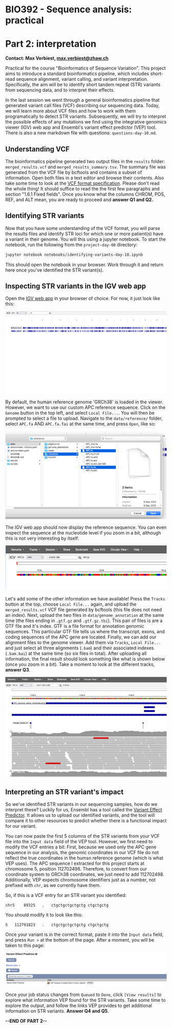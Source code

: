 # BIO392 - Sequence analysis: practical
# Part 2: interpretation

**Contact: Max Verbiest, max.verbiest@zhaw.ch**

Practical for the course "Bioinformatics of Sequence Variation". This project aims to introduce a standard bioinformatics pipeline, which includes short-read sequence alignment, variant calling, and variant interpretation. Specifically, the aim will be to identify short tandem repeat (STR) variants from sequencing data, and to interpret their effects. 

In the last session we went through a general bioinformatics pipeline that generated variant call files (VCF) describing our sequencing data. Today, we will learn more about VCF files and how to work with them programatically to detect STR variants. Subsequently, we will try to interpret the possible effects of any mutations we find using the integrative genomics viewer (IGV) web app and Ensembl's variant effect predictor (VEP) tool. There is also a new markdown file with questions: `questions-day-10.md`.

## Understanding VCF
The bioinformatics pipeline generated two output files in the `results` folder: `merged_results.vcf` and `merged_results_summary.tsv`. The summary file was generated from the VCF file by bcftools and contains a subset of information. Open both files in a text editor and browse their contents. Also take some time to look at the [VCF format specification](https://samtools.github.io/hts-specs/VCFv4.4.pdf). Please don't read the whole thing! It should suffice to read the the first few paragraphs and section "1.6.1 Fixed fields". Once you know what the columns CHROM, POS, REF, and ALT mean, you are ready to proceed and **answer Q1 and Q2.**

## Identifying STR variants
Now that you have some understanding of the VCF format, you will parse the results files and identify STR loci for which one or more patient(s) have a variant in their genome. You will this using a jupyter notebook. To start the notebook, run the following from the `project-day-08` directory:

```sh
jupyter notebook notebooks/identifying-variants-day-10.ipynb
```

This should open the notebook in your browser. Work through it and return here once you've identified the STR variant(s).

## Inspecting STR variants in the IGV web app
Open the [IGV web app](https://igv.org/app/) in your browser of choice. For now, it just look like this:

![](images/IGV_empty_example.png)

By default, the human reference genome 'GRCh38' is loaded in the viewer. However, we want to use our custom APC reference sequence. Click on the `Genome` button in the top left, and select `Local File...`. You will then be prompted to select a file to upload. Navigate to the `data/reference/` folder, select `APC.fa` AND `APC.fa.fai` at the same time, and press `Open`, like so: 

![](images/IGV_upload_reference.png)

The IGV web app should now display the reference sequence. You can even inspect the sequence at the nucleotide level if you zoom in a bit, although this is not very interesting by itself:

![](images/IGV_just_APC.png)

Let's add some of the other information we have available! Press the `Tracks` button at the top, choose `Local File...` again, and upload the `merged_results.vcf` VCF file generated by bcftools (this file does not need an index). Next, upload the two files in `data/genome_annotation` at the same time (the files ending in `.gtf.gz` and `.gtf.gz.tbi`). This pair of files is are a GTF file and it's index. GTF is a file format for annotation genomic sequences. This particular GTF file tells us where the transcript, exons, and coding sequences of the APC gene are located. Finally, we can add our alignment files to the genome viewer. Add them via `Tracks`, `Local File...` and just select all three alignments (`.bam`) and their associated indexes (`.bam.bai`) at the same time (so six files in total). After uploading all information, the final result should look something like what is shown below (once you zoom in a bit). Take a moment to look at the different tracks, **answer Q3**.

![](images/IGV_complete.png)

## Interpreting an STR variant's impact

So we've identified STR variants in our sequencing samples, how do we interpret these? Luckily for us, Ensembl has a tool called the [Variant Effect Predictor](https://www.ensembl.org/Tools/VEP). It allows us to upload our identified variants, and the tool will compare it to other resources to predict whether there is a functional impact for our variant.

You can now paste the first 5 columns of the STR variants from your VCF file into the `Input data` field of the VEP tool. However, we first need to modify the VCF entries a bit: First, because we used only the APC gene sequence in our analysis, the genomic coordinates in our VCF file do not reflect the true coordinates in the humsn reference genome (which is what VEP uses). The APC sequence I extracted for this project starts at chromosome 5, position 112702498. Therefore, to convert from our coordinate system to GRCh38 coordinates, we just need to add 112702498. Additionally, VEP expects chromosome identifiers just as a number, not prefixed with `chr`, as we currently have them.

So, if this is a VCF entry for an STR variant you identified:

```
chr5	89325	.	ctgctgctgctgctg	ctgctgctg
```

You should modify it to look like this:

```
5	112791823	.	ctgctgctgctgctg	ctgctgctg
```

Once your variant is in the correct format, paste it into the `Input data` field, and press `Run >` at the bottom of the page. After a moment, you will be taken to this page:

![](images/VEP_queued_job.png)

Once your job status changes from `Queued` to `Done`, click `[View results]` to explore what information VEP found for the STR variants. Take some time to explore the output, and follow the links VEP provides to get additional information on STR variants. **Answer Q4 and Q5.**

**--END OF PART 2--**
